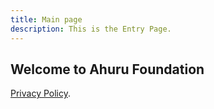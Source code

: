 ```yaml
---
title: Main page
description: This is the Entry Page.
---
```


## Welcome to Ahuru Foundation

[Privacy Policy](./privacypolicy.html).
